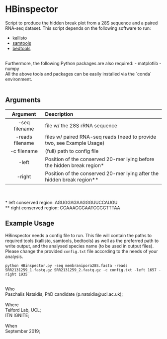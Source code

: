 # HBinspector
Script to produce the hidden break plot from a 28S sequence and a paired RNA-seq dataset. This script depends on the following software to run:
- [kallisto](https://pachterlab.github.io/kallisto/download) 
- [samtools](http://www.htslib.org/download/) 
- [bedtools](https://bedtools.readthedocs.io/en/latest/content/installation.html) 
<br>
Furthermore, the following Python packages are also required:
- matplotlib 
- numpy 
<br>
All the above tools and packages can be easily installed via the `conda` environment.
<br> 
<br>  

## Arguments
Argument    |  Description             
:-------------:|:-----------------------
-seq filename | file w/ the 28S rRNA sequence
-reads filename | files w/ paired RNA-seq reads (need to provide two, see Example Usage)
-c filename | (full) path to config file
-left | Position of the conserved 20-mer lying before the hidden break region*
-right | Position of the conserved 20-mer lying after the hidden break region**

<br>   
<br>
* left conserved region: AGUGGAGAAGGGUUCCAUGU <br>
** right conserved region: CGAAAGGGAATCGGGTTTAA
 
## Example Usage

HBinspector needs a config file to run. This file will contain the paths to required tools (kallisto, samtools, bedtools) as well as the preferred path to write output, and the analysed species name (to be used in output files).
<br>
Please change the provided `config.txt` file according to the needs of your analysis.

```
python HBinspector.py -seq membranipora28S.fasta -reads SRR2131259_1.fastq.gz SRR2131259_2.fastq.gz -c config.txt -left 1657 -right 1935
```
 
<br>
Who<br> 
 Paschalis Natsidis, PhD candidate (p.natsidis@ucl.ac.uk); <br>
<br>
Where<br>
 Telford Lab, UCL;<br>
 ITN IGNITE; 
<br>
<br>
When<br> 
 September 2019; 
